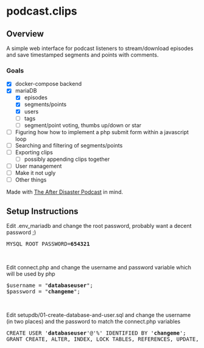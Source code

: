 # podcast.clips

## Overview
A simple web interface for podcast listeners to stream/download episodes and save timestamped segments and points with comments.

### Goals
- [x] docker-compose backend
- [x] mariaDB
  - [x] episodes
  - [x] segments/points
  - [x] users
  - [ ] tags
  - [ ] segment/point voting, thumbs up/down or star
- [ ] Figuring how how to implement a php submit form within a javascript loop
- [ ] Searching and filtering of segments/points
- [ ] Exporting clips
  - [ ] possibly appending clips together
- [ ] User management
- [ ] Make it not ugly
- [ ] Other things

Made with [The After Disaster Podcast](https://www.patreon.com/AfterDisaster) in mind.

## Setup Instructions
Edit .env_mariadb and change the root password, probably want a decent password ;)
<pre>
MYSQL_ROOT_PASSWORD=<b>654321</b>
</pre>
<br />

Edit connect.php and change the username and password variable which will be used by php
<pre>
$username = "<b>databaseuser</b>";
$password = "<b>changeme</b>";
</pre>
<br />

Edit setupdb/01-create-database-and-user.sql and change the username (in two places) and the password to match the connect.php variables
<pre>
CREATE USER '<b>databaseuser</b>'@'%' IDENTIFIED BY '<b>changeme</b>';
GRANT CREATE, ALTER, INDEX, LOCK TABLES, REFERENCES, UPDATE, DELETE, DROP, SELECT, INSERT ON `podcast_clips`.* TO '<b>databaseuser</b>'@'%';`
</pre>
